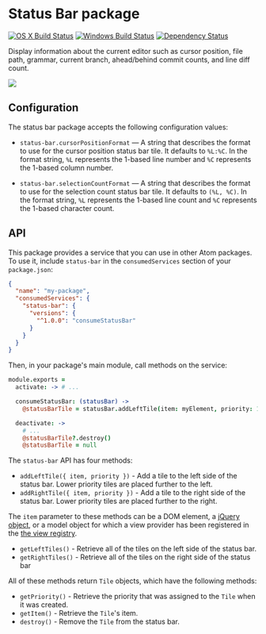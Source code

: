 # Status Bar package
[![OS X Build Status](https://travis-ci.org/atom/status-bar.svg?branch=master)](https://travis-ci.org/atom/status-bar) [![Windows Build Status](https://ci.appveyor.com/api/projects/status/gu8tv4h6cnpeesg2/branch/master?svg=true)](https://ci.appveyor.com/project/Atom/status-bar/branch/master) [![Dependency Status](https://david-dm.org/atom/status-bar.svg)](https://david-dm.org/atom/status-bar)

Display information about the current editor such as cursor position, file path, grammar, current branch, ahead/behind commit counts, and line diff count.

![](https://f.cloud.github.com/assets/671378/2241819/f8418cb8-9ce5-11e3-87e5-109e965986d0.png)

## Configuration

The status bar package accepts the following configuration values:

* `status-bar.cursorPositionFormat` &mdash; A string that describes the format to use for the cursor position status bar tile. It defaults to `%L:%C`. In the format string, `%L` represents the 1-based line number and `%C` represents the 1-based column number.

* `status-bar.selectionCountFormat` &mdash; A string that describes the format to use for the selection count status bar tile. It defaults to `(%L, %C)`. In the format string, `%L` represents the 1-based line count and `%C` represents the 1-based character count.

## API

This package provides a service that you can use in other Atom packages. To use it, include `status-bar` in the `consumedServices` section of your `package.json`:

```json
{
  "name": "my-package",
  "consumedServices": {
    "status-bar": {
      "versions": {
        "^1.0.0": "consumeStatusBar"
      }
    }
  }
}
```

Then, in your package's main module, call methods on the service:

```coffee
module.exports =
  activate: -> # ...

  consumeStatusBar: (statusBar) ->
    @statusBarTile = statusBar.addLeftTile(item: myElement, priority: 100)

  deactivate: ->
    # ...
    @statusBarTile?.destroy()
    @statusBarTile = null
```

The `status-bar` API has four methods:

  * `addLeftTile({ item, priority })` - Add a tile to the left side of the status bar. Lower priority tiles are placed further to the left.
  * `addRightTile({ item, priority })` - Add a tile to the right side of the status bar. Lower priority tiles are placed further to the right.

The `item` parameter to these methods can be a DOM element, a [jQuery object](http://jquery.com), or a model object for which a view provider has been registered in the [the view registry](https://atom.io/docs/api/latest/ViewRegistry).

  * `getLeftTiles()` - Retrieve all of the tiles on the left side of the status bar.
  * `getRightTiles()` - Retrieve all of the tiles on the right side of the status bar

All of these methods return `Tile` objects, which have the following methods:

  * `getPriority()` - Retrieve the priority that was assigned to the `Tile` when it was created.
  * `getItem()` - Retrieve the `Tile`'s item.
  * `destroy()` - Remove the `Tile` from the status bar.
